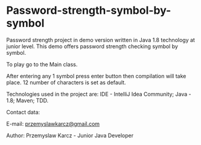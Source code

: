 # Password-strength-symbol-by-symbol
Password strength project in demo version written in Java 1.8 technology at junior level. 
This demo offers password strength checking symbol by symbol.

To play go to the Main class.

After entering any 1 symbol press enter button then compilation will take place.
12 number of characters is set as default.

Technologies used in the project are:
IDE - IntelliJ Idea Community; 
Java - 1.8;
Maven; 
TDD.

Contact data:

E-mail: przemyslawkarcz@gmail.com

Author: Przemyslaw Karcz - Junior Java Developer
